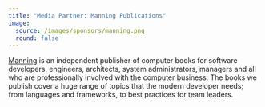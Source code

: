 ```yaml
---
title: "Media Partner: Manning Publications"
image:
  source: /images/sponsors/manning.png
  round: false
---
```


[Manning](https://www.manning.com/) is an independent publisher of computer books for software developers, engineers, architects, system administrators, managers and all who are professionally involved with the computer business. The books we publish cover a huge range of topics that the modern developer needs; from languages and frameworks, to best practices for team leaders.
